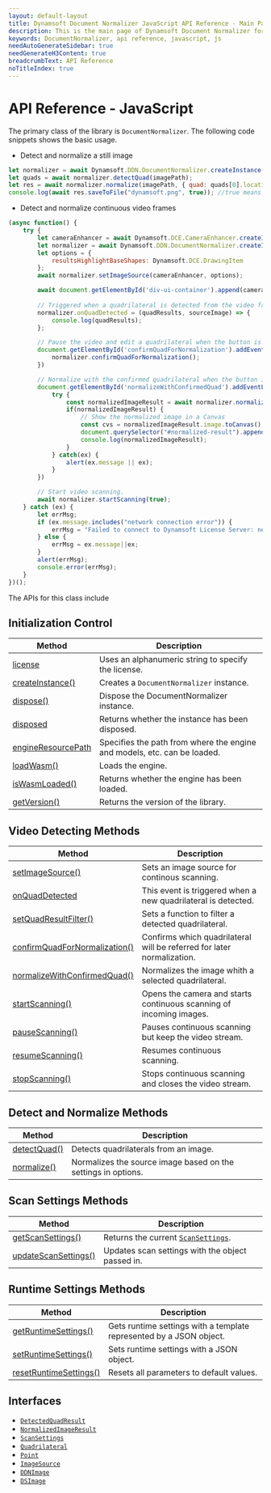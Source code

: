 ```yaml
---
layout: default-layout
title: Dynamsoft Document Normalizer JavaScript API Reference - Main Page
description: This is the main page of Dynamsoft Document Normalizer for JavaScript SDK API Reference.
keywords: DocumentNormalizer, api reference, javascript, js
needAutoGenerateSidebar: true
needGenerateH3Content: true
breadcrumbText: API Reference
noTitleIndex: true
---
```


# API Reference - JavaScript

The primary class of the library is `DocumentNormalizer`. The following code snippets shows the basic usage. 

* Detect and normalize a still image

```js
let normalizer = await Dynamsoft.DDN.DocumentNormalizer.createInstance();
let quads = await normalizer.detectQuad(imagePath);
let res = await normalizer.normalize(imagePath, { quad: quads[0].location });
console.log(await res.saveToFile("dynamsoft.png", true)); //true means download
```

* Detect and normalize continuous video frames

```js
(async function() {
    try {
        let cameraEnhancer = await Dynamsoft.DCE.CameraEnhancer.createInstance();
        let normalizer = await Dynamsoft.DDN.DocumentNormalizer.createInstance();
        let options = {
            resultsHighlightBaseShapes: Dynamsoft.DCE.DrawingItem
        };
        await normalizer.setImageSource(cameraEnhancer, options);

        await document.getElementById('div-ui-container').append(cameraEnhancer.getUIElement());
    
        // Triggered when a quadrilateral is detected from the video frame.
        normalizer.onQuadDetected = (quadResults, sourceImage) => {
            console.log(quadResults);
        };

        // Pause the video and edit a quadrilateral when the button is clicked.
        document.getElementById('confirmQuadForNormalization').addEventListener("click", () => {
            normalizer.confirmQuadForNormalization();
        })

        // Normalize with the confirmed quadrilateral when the button is clicked.
        document.getElementById('normalizeWithConfirmedQuad').addEventListener("click", async () => {
            try {
                const normalizedImageResult = await normalizer.normalizeWithConfirmedQuad();
                if(normalizedImageResult) {
                    // Show the normalized image in a Canvas
                    const cvs = normalizedImageResult.image.toCanvas();
                    document.querySelector("#normalized-result").appendChild(cvs);
                    console.log(normalizedImageResult);
                }
            } catch(ex) {
                alert(ex.message || ex);
            }
        })

        // Start video scanning.
        await normalizer.startScanning(true);
    } catch (ex) {
        let errMsg;
        if (ex.message.includes("network connection error")) {
            errMsg = "Failed to connect to Dynamsoft License Server: network connection error. Check your Internet connection or contact Dynamsoft Support (support@dynamsoft.com) to acquire an offline license.";
        } else {
            errMsg = ex.message||ex;
        }
        alert(errMsg);
        console.error(errMsg);
    }
})();
```

The APIs for this class include

## Initialization Control

| Method               | Description |
|----------------------|-------------|
| [license](initialize.md#license) | Uses an alphanumeric string to specify the license. |
| [createInstance()](initialize.md#createinstance) | Creates a `DocumentNormalizer` instance. |
| [dispose()](initialize.md#dispose) | Dispose the DocumentNormalizer instance. |
| [disposed](initialize.md#disposed) | Returns whether the instance has been disposed. |
| [engineResourcePath](initialize.md#engineresourcepath) | Specifies the path from where the engine and models, etc. can be loaded. |
| [loadWasm()](initialize.md#loadwasm) | Loads the engine. |
| [isWasmLoaded()](initialize.md#iswasmloaded) | Returns whether the engine has been loaded. |
| [getVersion()](initialize.md#getversion) | Returns the version of the library. |

## Video Detecting Methods

| Method               | Description |
|----------------------|-------------|
| [setImageSource()](normalize.md#setimagesource) | Sets an image source for continous scanning. |
| [onQuadDetected](normalize.md#onquaddetected) | This event is triggered when a new quadrilateral is detected. |
| [setQuadResultFilter()](normalize.md#setquadresultfilter) | Sets a function to filter a detected quadrilateral. |
| [confirmQuadForNormalization()](normalize.md#confirmquadfornormalization) | Confirms which quadrilateral will be referred for later normalization. |
| [normalizeWithConfirmedQuad()](normalize.md#normalizewithconfirmedquad) | Normalizes the image whith a selected quadrilateral. |
| [startScanning()](normalize.md#startscanning) | Opens the camera and starts continuous scanning of incoming images. |
| [pauseScanning()](normalize.md#pausescanning) | Pauses continuous scanning but keep the video stream. |
| [resumeScanning()](normalize.md#resumescanning) | Resumes continuous scanning. |
| [stopScanning()](normalize.md#stopscanning) | Stops continuous scanning and closes the video stream. |

## Detect and Normalize Methods

| Method               | Description |
|----------------------|-------------|
| [detectQuad()](normalize.md#detectquad) | Detects quadrilaterals from an image. |
| [normalize()](normalize.md#normalize) | Normalizes the source image based on the settings in options. |

## Scan Settings Methods

| Method               | Description |
|----------------------|-------------|
| [getScanSettings()](settings.md#getscansettings) | Returns the current [`ScanSettings`](./interfaces/scansettings.md). |
| [updateScanSettings()](settings.md#updatescansettings) | Updates scan settings with the object passed in. |

## Runtime Settings Methods

| Method               | Description |
|----------------------|-------------|
| [getRuntimeSettings()](settings.md#getruntimesettings) | Gets runtime settings with a template represented by a JSON object. |
| [setRuntimeSettings()](settings.md#setputruntimesettings) | Sets runtime settings with a JSON object. |
| [resetRuntimeSettings()](settings.md#resetputruntimesettings) | Resets all parameters to default values. |

## Interfaces

- [`DetectedQuadResult`](./interfaces/detected-quad-result.md)
- [`NormalizedImageResult`](./interfaces/normalized-image-result.md)
- [`ScanSettings`](./interfaces/scansettings.md)
- [`Quadrilateral`](./interfaces/quadrilateral.md)
- [`Point`](./interfaces/point.md)
- [`ImageSource`](./interfaces/imagesource.md)
- [`DDNImage`](./interfaces/ddn-image.md)
- [`DSImage`](./interfaces/dsimage.md)

<!-- ## Enumerations

- [`EnumImagePixelFormat`]({{ site.enumerations }}image-pixel-format.html?src=android)

## Others

View the [Error Codes]({{ site.enumerations }}error-code.html) -->
